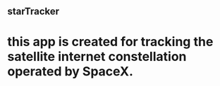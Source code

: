 ## starTracker

# this app is created for tracking the satellite internet constellation operated by SpaceX.
